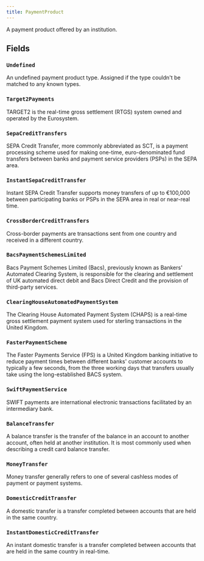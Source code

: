 ```yaml
---
title: PaymentProduct
---
```


A payment product offered by an institution.

## Fields

### `Undefined`

An undefined payment product type. Assigned if the type couldn't be matched to any known types.

### `Target2Payments`

TARGET2 is the real-time gross settlement (RTGS) system owned and operated by the Eurosystem.

### `SepaCreditTransfers`

SEPA Credit Transfer, more commonly abbreviated as SCT, is a payment processing scheme used for making one-time, euro-denominated fund transfers between banks and payment service providers (PSPs) in the SEPA area.

### `InstantSepaCreditTransfer`

Instant SEPA Credit Transfer supports money transfers of up to €100,000 between participating banks or PSPs in the SEPA area in real or near-real time.

### `CrossBorderCreditTransfers`

Cross-border payments are transactions sent from one country and received in a different country.

### `BacsPaymentSchemesLimited`

Bacs Payment Schemes Limited (Bacs), previously known as Bankers' Automated Clearing System, is responsible for the clearing and settlement of UK automated direct debit and Bacs Direct Credit and the provision of third-party services.

### `ClearingHouseAutomatedPaymentSystem`

The Clearing House Automated Payment System (CHAPS) is a real-time gross settlement payment system used for sterling transactions in the United Kingdom.

### `FasterPaymentScheme`

The Faster Payments Service (FPS) is a United Kingdom banking initiative to reduce payment times between different banks' customer accounts to typically a few seconds, from the three working days that transfers usually take using the long-established BACS system.

### `SwiftPaymentService`

SWIFT payments are international electronic transactions facilitated by an intermediary bank.

### `BalanceTransfer`

A balance transfer is the transfer of the balance in an account to another account, often held at another institution. It is most commonly used when describing a credit card balance transfer.

### `MoneyTransfer`

Money transfer generally refers to one of several cashless modes of payment or payment systems.

### `DomesticCreditTransfer`

A domestic transfer is a transfer completed between accounts that are held in the same country.

### `InstantDomesticCreditTransfer`

An instant domestic transfer is a transfer completed between accounts that are held in the same country in real-time.
